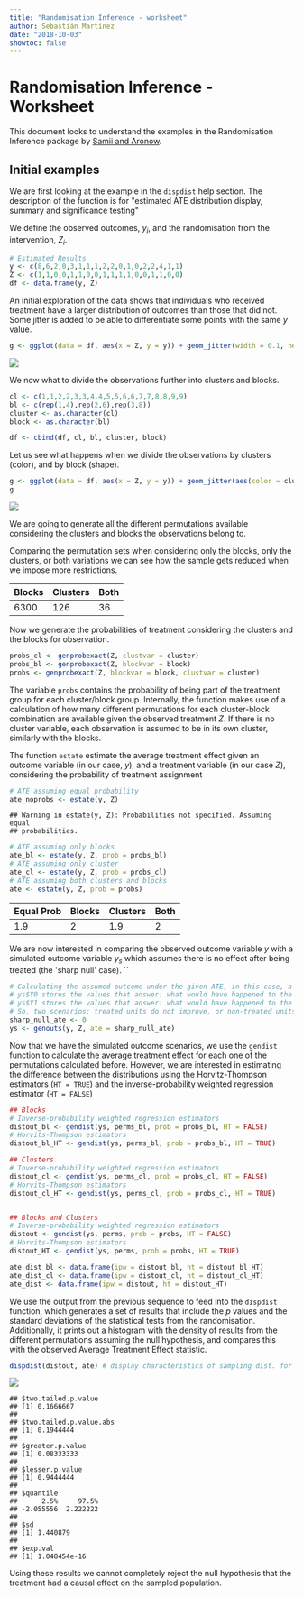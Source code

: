 ```yaml
---
title: "Randomisation Inference - worksheet"
author: Sebastián Martínez
date: "2018-10-03"
showtoc: false
---
```


Randomisation Inference - Worksheet
===========================

This document looks to understand the examples in the Randomisation Inference package by [Samii and Aronow](https://cran.r-project.org/web/packages/ri/ri.pdf). 

## Initial examples

We are first looking at the example in the `dispdist` help section. The description of the function is for "estimated ATE distribution display, summary and significance testing"

We define the observed outcomes, *y*<sub>*i*</sub>, and the randomisation from the intervention, *Z*<sub>*i*</sub>.

``` r
# Estimated Results
y <- c(8,6,2,0,3,1,1,1,2,2,0,1,0,2,2,4,1,1)
Z <- c(1,1,0,0,1,1,0,0,1,1,1,1,0,0,1,1,0,0)
df <- data.frame(y, Z)
```

An initial exploration of the data shows that individuals who received treatment have a larger distribution of outcomes than those that did not. Some jitter is added to be able to differentiate some points with the same *y* value.

``` r
g <- ggplot(data = df, aes(x = Z, y = y)) + geom_jitter(width = 0.1, height = 0) + scale_x_discrete(limits = c(0,1), labels = c("Control", "Treatment"), name ="Treatment type")
```

![](resources/treat-scatter.png)

We now what to divide the observations further into clusters and blocks.

``` r
cl <- c(1,1,2,2,3,3,4,4,5,5,6,6,7,7,8,8,9,9)
bl <- c(rep(1,4),rep(2,6),rep(3,8))
cluster <- as.character(cl)
block <- as.character(bl)

df <- cbind(df, cl, bl, cluster, block)
```

Let us see what happens when we divide the observations by clusters (color), and by block (shape).

``` r
g <- ggplot(data = df, aes(x = Z, y = y)) + geom_jitter(aes(color = cluster, shape = block), width = 0.1, height = 0) + scale_x_discrete(limits = c(0,1), labels = c("Control", "Treatment"), name ="Treatment type")
g
```

![](/resources/unnamed-chunk-4-1.png)

We are going to generate all the different permutations available considering the clusters and blocks the observations belong to.

Comparing the permutation sets when considering only the blocks, only the clusters, or both variations we can see how the sample gets reduced when we impose more restrictions.

| Blocks | Clusters | Both |
|--------|----------|------|
| 6300   | 126      | 36   |

Now we generate the probabilities of treatment considering the clusters and the blocks for observation.

``` r
probs_cl <- genprobexact(Z, clustvar = cluster)
probs_bl <- genprobexact(Z, blockvar = block)
probs <- genprobexact(Z, blockvar = block, clustvar = cluster)
```

The variable `probs` contains the probability of being part of the treatment group for each cluster/block group. Internally, the function makes use of a calculation of how many different permutations for each cluster-block combination are available given the observed treatment *Z*. If there is no cluster variable, each observation is assumed to be in its own cluster, similarly with the blocks.

The function `estate` estimate the average treatment effect given an outcome variable (in our case, *y*), and a treatment variable (in our case *Z*), considering the probability of treatment assignment

``` r
# ATE assuming equal probability
ate_noprobs <- estate(y, Z)
```

    ## Warning in estate(y, Z): Probabilities not specified. Assuming equal
    ## probabilities.

``` r
# ATE assuming only blocks
ate_bl <- estate(y, Z, prob = probs_bl)
# ATE assuming only cluster
ate_cl <- estate(y, Z, prob = probs_cl)
# ATE assuming both clusters and blocks
ate <- estate(y, Z, prob = probs)
```

| Equal Prob | Blocks | Clusters | Both |
|------------|--------|----------|------|
| 1.9        | 2      | 1.9      | 2    |

We are now interested in comparing the observed outcome variable *y* with a simulated outcome variable *y*<sub>*s*</sub> which assumes there is no effect after being treated (the 'sharp null' case). \`\`

``` r
# Calculating the assumed outcome under the given ATE, in this case, a sharp null is assumed.
# ys$Y0 stores the values that answer: what would have happened to the TREATED      observations had they NOT  been treated
# ys$Y1 stores the values that answer: what would have happened to the NON-TREATED  observations had they      been treated
# So, two scenarios: treated units do not improve, or non-treated units do improve. 
sharp_null_ate <- 0
ys <- genouts(y, Z, ate = sharp_null_ate) 
```

Now that we have the simulated outcome scenarios, we use the `gendist` function to calculate the average treatment effect for each one of the permutations calculated before. However, we are interested in estimating the difference between the distributions using the Horvitz-Thompson estimators (`HT = TRUE`) and the inverse-probability weighted regression estimator (`HT = FALSE`)

``` r
## Blocks
# Inverse-probability weighted regression estimators
distout_bl <- gendist(ys, perms_bl, prob = probs_bl, HT = FALSE) 
# Horvits-Thompson estimators
distout_bl_HT <- gendist(ys, perms_bl, prob = probs_bl, HT = TRUE) 

## Clusters
# Inverse-probability weighted regression estimators
distout_cl <- gendist(ys, perms_cl, prob = probs_cl, HT = FALSE) 
# Horvits-Thompson estimators
distout_cl_HT <- gendist(ys, perms_cl, prob = probs_cl, HT = TRUE) 


## Blocks and Clusters
# Inverse-probability weighted regression estimators
distout <- gendist(ys, perms, prob = probs, HT = FALSE) 
# Horvits-Thompson estimators
distout_HT <- gendist(ys, perms, prob = probs, HT = TRUE) 

ate_dist_bl <- data.frame(ipw = distout_bl, ht = distout_bl_HT)
ate_dist_cl <- data.frame(ipw = distout_cl, ht = distout_cl_HT)
ate_dist <- data.frame(ipw = distout, ht = distout_HT)
```

We use the output from the previous sequence to feed into the `dispdist` function, which generates a set of results that include the *p* values and the standard deviations of the statistical tests from the randomisation. Additionally, it prints out a histogram with the density of results from the different permutations assuming the null hypothesis, and compares this with the observed Average Treatment Effect statistic. 
``` r
dispdist(distout, ate) # display characteristics of sampling dist. for inference
```

![](/resources/ate-null-dist.png)

    ## $two.tailed.p.value
    ## [1] 0.1666667
    ## 
    ## $two.tailed.p.value.abs
    ## [1] 0.1944444
    ## 
    ## $greater.p.value
    ## [1] 0.08333333
    ## 
    ## $lesser.p.value
    ## [1] 0.9444444
    ## 
    ## $quantile
    ##      2.5%     97.5% 
    ## -2.055556  2.222222 
    ## 
    ## $sd
    ## [1] 1.440879
    ## 
    ## $exp.val
    ## [1] 1.048454e-16

Using these results we cannot completely reject the null hypothesis that the treatment had a causal effect on the sampled population. 
